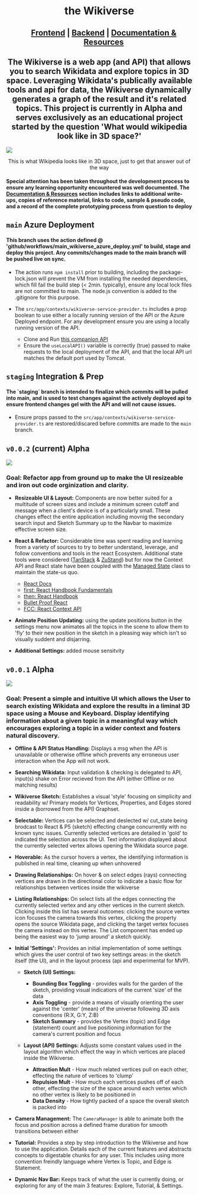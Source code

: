 <h1 align=center>the Wikiverse</h1>
<ul align=center>
  <h2>
    <a href=https://github.com/horaciovelvetine/wikidata-universe-client>Frontend</a> |
    <a href=https://github.com/horaciovelvetine/wikidata-universe-api>Backend</a> |
    <a href=https://github.com/horaciovelvetine/horaciovelvetine/blob/main/assets/docs/THE_WIKIVERSE_OVERVIEW.md>Documentation & Resources </a>
  </h2>
</ul>

<h2 align=center>The Wikiverse is a web app (and API) that allows you to search Wikidata and explore topics in 3D space. Leveraging Wikidata's publically available tools and api for data, the Wikiverse dynamically generates a graph of the result and it's related topics. This project is currently in Alpha and serves exclusively as an educational project started by the question 'What would wikipedia look like in 3D space?'</h2>

<img align=center src=.github/readme_assets/wikipedia_in3D_v0.0.1.png>
<p align=center>This is what Wikipedia looks like in 3D space, just to get that answer out of the way</p>  

<h4>Special attention has been taken throughout the development process to ensure any learning opportunity encountered was well documented. The <a href=https://github.com/horaciovelvetine/horaciovelvetine/blob/main/assets/docs/THE_WIKIVERSE_OVERVIEW.md>Documentation & Resources</a> section includes links to additional write-ups, copies of reference material, links to code, sample & pseudo code, and a record of the complete prototyping process from question to deploy</h4>

## `main` Azure Deployment

<h4>This branch uses the action defined @ 'github/workflows/main_wikiverse_azure_deploy.yml' to build, stage and deploy this project. Any commits/changes made to the main branch will be pushed live on sync. </h4>

- The action runs `npm install` prior to building, including the package-lock.json will prevent the VM from installing the needed dependencies, which fill fail the build step (< 2min. typically), ensure any local lock files are not committed to main. The node.js convention is added to the .gitignore for this purpose.

- The `src/app/contexts/wikiverse-service-provider.ts` includes a prop boolean to use either a locally running version of the API or the Azure Deployed endpoint. For any development ensure you are using a locally running version of the API. 

  - Clone and Run <a href='https://github.com/horaciovelvetine/wikidata-universe-api'>this companion API</a>
  - Ensure the `useLocalAPI()` variable is correctly (true) passed to make requests to the local deployment of the API, and that the local API url matches the default port used by Tomcat.

## `staging` Integration & Prep

<h4>The `staging` branch is intended to finalize which commits will be pulled into main, and is used to test changes against the actively deployed api to ensure frontend changes gel with the API and will not cause issues.</h4>

- Ensure props passed to the `src/app/contexts/wikiverse-service-provider.ts` are restored/discared before committs are made to the `main` branch.

## `v0.0.2` (current) Alpha

<img align=center src=.github/readme_assets/kb_ver0.0.2_demo.png>

<h3>Goal: Refactor app from ground up to make the UI resizeable and iron out code orginization and clarity.</h3>

- **Resizeable UI & Layout:** Components are now better suited for a multitude of screen sizes and include a minimum screen cutoff and message when a client's device is of a particularly small. These changes effect the entire application including movnig the secondary search input and Sketch Summary up to the Navbar to maximize effective screen size.
- **React & Refactor:** Considerable time was spent reading and learning from a variety of sources to try to better understand, leverage, and follow conventions and tools in the react Ecosystem. Additional state tools were considered ([TanStack](https://tanstack.com/) & [ZuStand](https://github.com/pmndrs/zustand)) but for now the Context API and React state have been coupled with the [Managed State]('src/types/sketch/managed-state.ts') class to maintain the state-us quo. 
  - [React Docs](https://react.dev/)
  - [first: React Handbook Fundamentals](https://reacthandbook.dev/fundamentals)
  - [then: React Handbook](https://reacthandbook.dev/)
  - [Bullet Proof React](https://github.com/alan2207/bulletproof-react)
  - [FCC: React Context API](https://www.freecodecamp.org/news/react-context-api-explained-with-examples/)

- **Animate Position Updating:** using the update positions button in the settings menu now animates all the topics in the scene to allow them to 'fly' to their new position in the sketch in a pleasing way which isn't so visually suddent and disjarring.
-  **Additional Settings:** added mouse sensitvity 

## `v0.0.1` Alpha

<img align=center src=.github/readme_assets/kb_ver0.0.1_demo.png>

<h3>Goal: Present a simple and intuitive UI which allows the User to search existing Wikidata and explore the results in a liminal 3D space using a Mouse and Keyboard. Display identifying information about a given topic in a meaningful way which encourages exploring a topic in a wider context and fosters natural discovery.</h3>

- **Offline & API Status Handling:** Displays a msg when the API is unavailable or otherwise offline which prevents any erroneous user interaction when the App will not work. 
- **Searching Wikidata:** Input validation & checking is delegated to API, input(s) shake on Error recieved from the API (either Offline or no matching results)
- **Wikiverse Sketch:** Establishes a visual 'style' focusing on simplicity and readability w/ Primary models for Vertices, Properties, and Edges stored inside a (borrowed from the API) Graphset. 
- **Selectable:** Vertices can be selected and deslected w/ cut_state being brodcast to React & P5 (sketch) effecting change concurrently with no known sync issues. Currently selected vertices are detailed in 'gold' to indicated the selection across the UI. Text information displayed about the currently selected vertex allows opening the Wikidata source page.
- **Hoverable:** As the cursor hovers a vertex, the identifying information is published in real time, cleaning up when unhovered
- **Drawing Relationships:** On hover & on select edges (rays) connecting vertices are drawn in the directional color to indicate a basic flow for relationships between vertices inside the wikiverse
- **Listing Relationships:** On select lists all the edges connecting the currently selected vertex and any other vertices in the current sketch. Clicking inside this list has several outcomes: clicking the source vertex icon focuses the camera towards this vertex, clicking the property opens the source Wikidata page, and clicking the target vertex focuses the camera instead on this vertex. The List component has ended up being the easiest way to 'jump around' a sketch quickly.
- **Initial 'Settings':** Provides an initial implementation of some settings which gives the user control of two key settings areas: in the sketch itself (the UI), and in the layout process (api and experimental for MVP).

  - **Sketch (UI) Settings:** 

    - **Bounding Box Toggling** - provides walls for the garden of the sketch, providing visual indicatiors of the current 'size' of the data
    - **Axis Toggling** - provide a means of visually orienting the user against the 'center' (mean)  of the universe following 3D axis conventions (R:X, G:Y, Z:B)
    - **Sketch Summary** - provides the Vertex (topic) and Edge (statement) count and live positioning information for the camera's current position and focus 
  
  - **Layout (API) Settings:** Adjusts some constant values used in the layout algorithm which effect the way in which vertices are placed inside the Wikiverse.

    - **Attraction Mult** - How much related vertices pull on each other, effecting the nature of vertices to 'clump'
    - **Repulsion Mult** - How much each vertices pushes off of each other, effecting the size of the space around each vertex which no other vertex is likely to be positioned in
    - **Data Density** - How tightly packed of a space the overall sketch is packed into 

- **Camera Management:** The `CameraManager` is able to animate both the focus and position across a defined frame duration for smooth transitions between either
- **Tutorial:** Provides a step by step introduction to the Wikiverse and how to use the application. Details each of the current features and abstracts concepts to digestable chunks for any user. This includes using more convention freindly language where Vertex is Topic, and Edge is Statement. 
- **Dynamic Nav Bar:** Keeps track of what the user is currently doing, or exploring for any of the main 3 features: Explore, Tutorial, & Settings.  